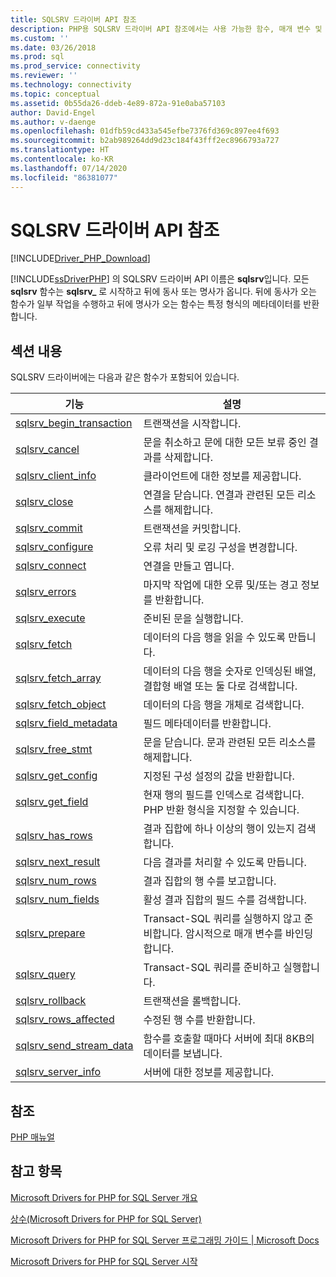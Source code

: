 ```yaml
---
title: SQLSRV 드라이버 API 참조
description: PHP용 SQLSRV 드라이버 API 참조에서는 사용 가능한 함수, 매개 변수 및 반환 값을 설명합니다.
ms.custom: ''
ms.date: 03/26/2018
ms.prod: sql
ms.prod_service: connectivity
ms.reviewer: ''
ms.technology: connectivity
ms.topic: conceptual
ms.assetid: 0b55da26-ddeb-4e89-872a-91e0aba57103
author: David-Engel
ms.author: v-daenge
ms.openlocfilehash: 01dfb59cd433a545efbe7376fd369c897ee4f693
ms.sourcegitcommit: b2ab989264dd9d23c184f43fff2ec8966793a727
ms.translationtype: HT
ms.contentlocale: ko-KR
ms.lasthandoff: 07/14/2020
ms.locfileid: "86381077"
---
```

# <a name="sqlsrv-driver-api-reference"></a>SQLSRV 드라이버 API 참조
[!INCLUDE[Driver_PHP_Download](../../includes/driver_php_download.md)]

[!INCLUDE[ssDriverPHP](../../includes/ssdriverphp_md.md)] 의 SQLSRV 드라이버 API 이름은 **sqlsrv**입니다. 모든 **sqlsrv** 함수는 **sqlsrv_** 로 시작하고 뒤에 동사 또는 명사가 옵니다. 뒤에 동사가 오는 함수가 일부 작업을 수행하고 뒤에 명사가 오는 함수는 특정 형식의 메타데이터를 반환합니다.  
  
## <a name="in-this-section"></a>섹션 내용  
SQLSRV 드라이버에는 다음과 같은 함수가 포함되어 있습니다.  
  
|기능|설명|  
|------------|---------------|  
|[sqlsrv_begin_transaction](../../connect/php/sqlsrv-begin-transaction.md)|트랜잭션을 시작합니다.|  
|[sqlsrv_cancel](../../connect/php/sqlsrv-cancel.md)|문을 취소하고 문에 대한 모든 보류 중인 결과를 삭제합니다.|  
|[sqlsrv_client_info](../../connect/php/sqlsrv-client-info.md)|클라이언트에 대한 정보를 제공합니다.|  
|[sqlsrv_close](../../connect/php/sqlsrv-close.md)|연결을 닫습니다. 연결과 관련된 모든 리소스를 해제합니다.|  
|[sqlsrv_commit](../../connect/php/sqlsrv-commit.md)|트랜잭션을 커밋합니다.|  
|[sqlsrv_configure](../../connect/php/sqlsrv-configure.md)|오류 처리 및 로깅 구성을 변경합니다.|  
|[sqlsrv_connect](../../connect/php/sqlsrv-connect.md)|연결을 만들고 엽니다.|  
|[sqlsrv_errors](../../connect/php/sqlsrv-errors.md)|마지막 작업에 대한 오류 및/또는 경고 정보를 반환합니다.|  
|[sqlsrv_execute](../../connect/php/sqlsrv-execute.md)|준비된 문을 실행합니다.|  
|[sqlsrv_fetch](../../connect/php/sqlsrv-fetch.md)|데이터의 다음 행을 읽을 수 있도록 만듭니다.|  
|[sqlsrv_fetch_array](../../connect/php/sqlsrv-fetch-array.md)|데이터의 다음 행을 숫자로 인덱싱된 배열, 결합형 배열 또는 둘 다로 검색합니다.|  
|[sqlsrv_fetch_object](../../connect/php/sqlsrv-fetch-object.md)|데이터의 다음 행을 개체로 검색합니다.|  
|[sqlsrv_field_metadata](../../connect/php/sqlsrv-field-metadata.md)|필드 메타데이터를 반환합니다.|  
|[sqlsrv_free_stmt](../../connect/php/sqlsrv-free-stmt.md)|문을 닫습니다. 문과 관련된 모든 리소스를 해제합니다.|  
|[sqlsrv_get_config](../../connect/php/sqlsrv-get-config.md)|지정된 구성 설정의 값을 반환합니다.|  
|[sqlsrv_get_field](../../connect/php/sqlsrv-get-field.md)|현재 행의 필드를 인덱스로 검색합니다. PHP 반환 형식을 지정할 수 있습니다.|  
|[sqlsrv_has_rows](../../connect/php/sqlsrv-has-rows.md)|결과 집합에 하나 이상의 행이 있는지 검색합니다.|  
|[sqlsrv_next_result](../../connect/php/sqlsrv-next-result.md)|다음 결과를 처리할 수 있도록 만듭니다.|  
|[sqlsrv_num_rows](../../connect/php/sqlsrv-num-rows.md)|결과 집합의 행 수를 보고합니다.|  
|[sqlsrv_num_fields](../../connect/php/sqlsrv-num-fields.md)|활성 결과 집합의 필드 수를 검색합니다.|  
|[sqlsrv_prepare](../../connect/php/sqlsrv-prepare.md)|Transact-SQL 쿼리를 실행하지 않고 준비합니다. 암시적으로 매개 변수를 바인딩합니다.|  
|[sqlsrv_query](../../connect/php/sqlsrv-query.md)|Transact-SQL 쿼리를 준비하고 실행합니다.|  
|[sqlsrv_rollback](../../connect/php/sqlsrv-rollback.md)|트랜잭션을 롤백합니다.|  
|[sqlsrv_rows_affected](../../connect/php/sqlsrv-rows-affected.md)|수정된 행 수를 반환합니다.|  
|[sqlsrv_send_stream_data](../../connect/php/sqlsrv-send-stream-data.md)|함수를 호출할 때마다 서버에 최대 8KB의 데이터를 보냅니다.|  
|[sqlsrv_server_info](../../connect/php/sqlsrv-server-info.md)|서버에 대한 정보를 제공합니다.|  
  
## <a name="reference"></a>참조  
[PHP 매뉴얼](https://php.net/manual)  
  
## <a name="see-also"></a>참고 항목  
[Microsoft Drivers for PHP for SQL Server 개요](../../connect/php/overview-of-the-php-sql-driver.md)

[상수&#40;Microsoft Drivers for PHP for SQL Server&#41;](../../connect/php/constants-microsoft-drivers-for-php-for-sql-server.md)

[Microsoft Drivers for PHP for SQL Server 프로그래밍 가이드 | Microsoft Docs](../../connect/php/programming-guide-for-php-sql-driver.md)

[Microsoft Drivers for PHP for SQL Server 시작](../../connect/php/getting-started-with-the-php-sql-driver.md)
  
